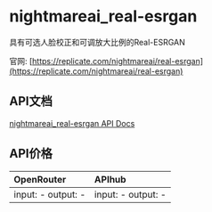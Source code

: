 # nightmareai_real-esrgan

具有可选人脸校正和可调放大比例的Real-ESRGAN

官网: [https://replicate.com/nightmareai/real-esrgan](https://replicate.com/nightmareai/real-esrgan)

## API文档

[nightmareai_real-esrgan API Docs](../apis/zh/nightmareai_real-esrgan.md)

## API价格

| OpenRouter | APIhub |
|:---|:---|
| input: - output: - | input: - output: - |

